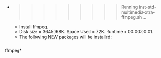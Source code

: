 * >>>>>>>>> Running inst-std-multimedia-xtra-ffmpeg.sh ...
  * Install ffmpeg.
  * Disk size = 3645068K. Space Used = 72K. Runtime = 00:00:00:01.
  * The following NEW packages will be installed:
  ```bash
ffmpeg*
  ```
